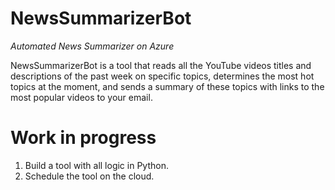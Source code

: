 # NewsSummarizerBot
_Automated News Summarizer on Azure_

NewsSummarizerBot is a tool that reads all the YouTube videos titles and descriptions of the past week on specific topics, determines the most hot topics at the moment, and sends a summary of these topics with links to the most popular videos to your email.

# Work in progress
1. Build a tool with all logic in Python.
2. Schedule the tool on the cloud.